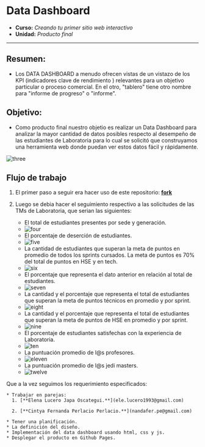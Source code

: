 # Data Dashboard

* **Curso:** _Creando tu primer sitio web interactivo_
* **Unidad:** _Producto final_

***
## Resumen:
  * Los DATA DASHBOARD a menudo ofrecen vistas de un vistazo de los KPI (indicadores clave de rendimiento ) relevantes para un objetivo particular o proceso comercial. En el otro, "tablero" tiene otro nombre para "informe de progreso" o "informe".

## Objetivo:
  * Como producto final nuestro objetio es realizar un Data Dashboard para analizar la mayor cantidad de datos posibles respecto al desempeño de las estudiantes de Laboratoria para lo cual se solicitó que construyamos una herramienta web donde puedan ver estos datos fácil y rápidamente.
  
  ![three](https://user-images.githubusercontent.com/32285220/33458303-b29993ea-d5f3-11e7-9d6b-06c76cb761fe.png)

## Flujo de trabajo

1. El primer paso a seguir era hacer uso de este repositorio: [**fork**](https://gist.github.com/ivandevp/1de47ae69a5e139a6622d78c882e1f74)


2. Luego se debia hacer el seguimiento respectivo a las solicitudes de las TMs de Laboratoria,
que serian las siguientes:
    *  El total de estudiantes presentes por sede y generación.
    * ![four](https://user-images.githubusercontent.com/32285220/33458378-f0fd13be-d5f3-11e7-8fbd-3d77f90d6cdb.png)
    *  El porcentaje de deserción de estudiantes.
    * ![five](https://user-images.githubusercontent.com/32285220/33458641-03dee060-d5f5-11e7-841e-47046c13576a.png)
    *  La cantidad de estudiantes que superan la meta de puntos en promedio de todos los sprints cursados. La meta de puntos es 70% del total de puntos en HSE y en tech.
    * ![six](https://user-images.githubusercontent.com/32285220/33458747-64bcd716-d5f5-11e7-9842-a2ef807513ef.png)
    *  El porcentaje que representa el dato anterior en relación al total de estudiantes.
    * ![seven](https://user-images.githubusercontent.com/32285220/33458808-ae856ab6-d5f5-11e7-9fc4-046d0f44f8a7.png)
    *  La cantidad y el porcentaje que representa el total de estudiantes que superan la meta de puntos técnicos en     promedio y por sprint.
    * ![eight](https://user-images.githubusercontent.com/32285220/33458871-ee8781c6-d5f5-11e7-8c3f-4e1d5a365f21.png)
    *  La cantidad y el porcentaje que representa el total de estudiantes que superan la meta de puntos de HSE en promedio y por sprint.
    * ![nine](https://user-images.githubusercontent.com/32285220/33458986-61e57254-d5f6-11e7-837d-f1a5fa31b598.png)
    *  El porcentaje de estudiantes satisfechas con la experiencia de Laboratoria.
    * ![ten](https://user-images.githubusercontent.com/32285220/33459114-d03cd6b6-d5f6-11e7-98dd-670746dcdbc7.png)
    *  La puntuación promedio de l@s profesores.
    * ![eleven](https://user-images.githubusercontent.com/32285220/33459127-d7530a9c-d5f6-11e7-9a4f-737502eacf0c.png)
    *  La puntuación promedio de l@s jedi masters.
    * ![twelve](https://user-images.githubusercontent.com/32285220/33459135-df7b88f2-d5f6-11e7-9766-d240e8cdb13b.png)


Que a la vez seguimos los requerimiento especificados:

    * Trabajar en parejas:
      1. [**Elena Lucero Japa Oscategui.**](ele.lucero1993@gmail.com)

      2. [**Cintya Fernanda Perlacio Perlacio.**](nandafer.pe@gmail.com)

    * Tener una planificación.
    * La definición del diseño.
    * Implementación del data dashboard usando html, css y js.
    * Desplegar el producto en Github Pages.
